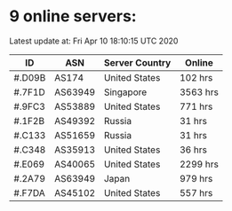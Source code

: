 # 9 online servers:

Latest update at: Fri Apr 10 18:10:15 UTC 2020

| ID | ASN | Server Country | Online |
| -- | --- | -------------- | ------ |
| #.D09B | AS174 | United States | 102 hrs |
| #.7F1D | AS63949 | Singapore | 3563 hrs |
| #.9FC3 | AS53889 | United States | 771 hrs |
| #.1F2B | AS49392 | Russia | 31 hrs |
| #.C133 | AS51659 | Russia | 31 hrs |
| #.C348 | AS35913 | United States | 36 hrs |
| #.E069 | AS40065 | United States | 2299 hrs |
| #.2A79 | AS63949 | Japan | 979 hrs |
| #.F7DA | AS45102 | United States | 557 hrs |

